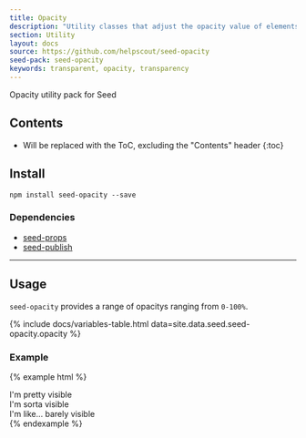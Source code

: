 ```yaml
---
title: Opacity
description: "Utility classes that adjust the opacity value of elements."
section: Utility
layout: docs
source: https://github.com/helpscout/seed-opacity
seed-pack: seed-opacity
keywords: transparent, opacity, transparency
---
```


Opacity utility pack for Seed

## Contents

* Will be replaced with the ToC, excluding the "Contents" header
{:toc}

## Install

```
npm install seed-opacity --save
```


### Dependencies

* [seed-props](/seed/packs/seed-props)
* [seed-publish](/seed/packs/seed-publish)



---


## Usage

`seed-opacity` provides a range of opacitys ranging from `0-100%`.

{% include docs/variables-table.html data=site.data.seed.seed-opacity.opacity %}

### Example

{% example html %}
<div class="u-op-8">I'm pretty visible</div>
<div class="u-op-5">I'm sorta visible</div>
<div class="u-op-1">I'm like… barely visible</div>
{% endexample %}
